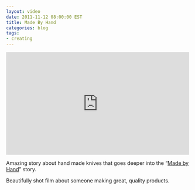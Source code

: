 ```yaml
---
layout: video
date: 2011-11-12 08:00:00 EST
title: Made By Hand
categories: blog
tags:
- creating
---
```


<iframe src="http://player.vimeo.com/video/31455885?title=0&amp;byline=0&amp;portrait=0&amp;color=f1f1ef" width="500" height="281" frameborder="0" webkitAllowFullScreen mozallowfullscreen allowFullScreen></iframe>

Amazing story about hand made knives that goes deeper into the “[Made by Hand](https://vimeo.com/madebyhand)” story.

Beautifully shot film about someone making great, quality products.
